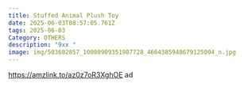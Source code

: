 ```yaml
---
title: Stuffed Animal Plush Toy
date: 2025-06-03T08:57:05.761Z
tags: 2025-06-03
Category: OTHERS
description: "9xx "
image: img/503602857_10080909351987728_4664385948679125004_n.jpg
---
```

https://amzlink.to/az0z7oR3XghOE ad